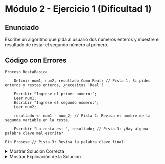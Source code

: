 # Módulo 2 - Ejercicio 1 (Dificultad 1)

## Enunciado
Escribe un algoritmo que pida al usuario dos números enteros y muestre el resultado de restar el segundo número al primero.

## Código con Errores
```pseudocode
Proceso RestaBasica

    Definir num1, num2, resultado Como Real; // Pista 1: Si pides enteros y restas enteros, ¿necesitas 'Real'?

    Escribir "Ingrese el primer número:";
    Leer num1;
    Escribir "Ingrese el segundo número:";
    Leer num2;

    resultado <- num1 - num_2; // Pista 2: Revisa el nombre de la segunda variable en la resta.

    Escribir "La resta es: ", resultado; // Pista 3: ¿Hay alguna palabra clave mal escrita?

Fin Proseso // Pista 3: Revisa la palabra clave final.
```
<details>
<summary>Mostrar Solución Correcta</summary>
    
## Solución Correcta
```pseudocode
Proceso RestaBasica_Solucion

    Definir num1, num2, resultado Como Entero; // Corregido: Usar Entero si la entrada es entera.

    Escribir "Ingrese el primer número:";
    Leer num1;
    Escribir "Ingrese el segundo número:";
    Leer num2;

    resultado <- num1 - num2; // Corregido: Nombre correcto de la variable 'num2'.

    Escribir "La resta es: ", resultado;

FinProceso // Corregido: Palabra clave correcta.
```

</details>

<details>
<summary>Mostrar Explicación de la Solución</summary>
## Explicación de la Solución
1.  Dado que se piden números enteros y la resta de enteros es un entero, es más apropiado definir las variables como `Entero` en lugar de `Real`.
2.  En la operación de resta, se escribió `num_2` en lugar de `num2`. Los nombres de variables deben coincidir exactamente con su definición.
3.  La palabra clave para finalizar un algoritmo es `FinProceso`, no `FinProseso`.
</details>
